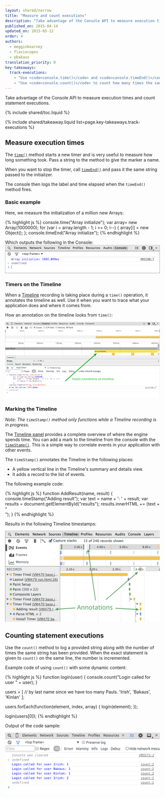 ```yaml
---
layout: shared/narrow
title: "Measure and count executions"
description: "Take advantage of the Console API to measure execution times and count statement executions."
published_on: 2015-04-14
updated_on: 2015-05-12
order: 4
authors:
  - megginkearney
  - flaviocopes
  - pbakaus
translation_priority: 0
key-takeaways:
  track-executions:
    - "Use <code>console.time()</code> and <code>console.timeEnd()</code> to track time elapsed between code execution points."
    - "Use <code>console.count()</code> to count how many times the same string is passed to a function."
---
```


<p class="intro">
  Take advantage of the Console API to measure execution times and count statement executions.
</p>

{% include shared/toc.liquid %}

{% include shared/takeaway.liquid list=page.key-takeaways.track-executions %}

## Measure execution times

The [`time()`](./console-api#consoletimelabel) method starts a new timer and is very useful to measure how long something took. Pass a string to the method to give the marker a name.

When you want to stop the timer, call [`timeEnd()`](./console-api#consoletimeendlabel) and pass it the same string passed to the initializer.

The console then logs the label and time elapsed when the `timeEnd()` method fires.

### Basic example

Here, we measure the initialization of a million new Arrays:

{% highlight js %}
console.time("Array initialize");
var array= new Array(1000000);
for (var i = array.length - 1; i >= 0; i--) {
    array[i] = new Object();
};
console.timeEnd("Array initialize");
{% endhighlight %}

Which outputs the following in the Console:
![Time elapsed](images/track-executions-time-duration.png)

### Timers on the Timeline

When a [Timeline](/web/tools/profile-performance/evaluate-performance/timeline-tool) recording is taking place during a `time()` operation, it annotates the timeline as well. Use it when you want to trace what your application does and where it comes from.

How an annotation on the timeline looks from `time()`:

![Time annotation on timeline](images/track-executions-time-annotation-on-timeline.png)

### Marking the Timeline

*Note: The `timeStamp()` method only functions while a Timeline recording is in progress.*

The [Timeline panel](/web/tools/profile-performance/evaluate-performance/timeline-tool) provides a complete overview of where the engine spends time.
You can add a mark to the timeline from the console with the [`timeStamp()`](./console-api#consoletimestamplabel). This is a simple way to correlate events in your application with other events.

The `timeStamp()` annotates the Timeline in the following places:

- A yellow vertical line in the Timeline's summary and details view.
- It adds a record to the list of events.

The following example code:

{% highlight js %}
function AddResult(name, result) {
    console.timeStamp("Adding result");
    var text = name + ': ' + result;
    var results = document.getElementById("results");
    results.innerHTML += (text + "<br>");
}
{% endhighlight %}

Results in the following Timeline timestamps:

![Timestamps in the timeline](images/track-executions-timestamp2.png)

## Counting statement executions

Use the `count()` method to log a provided string along with the number of times the same string has been provided. When the exact statement is given to `count()` on the same line, the number is incremented.

Example code of using `count()` with some dynamic content:

{% highlight js %}
function login(user) {
    console.count("Login called for user " + user);
}

users = [ // by last name since we have too many Pauls.
    'Irish',
    'Bakaus',
    'Kinlan'
];

users.forEach(function(element, index, array) {
    login(element);
});

login(users[0]);
{% endhighlight %}

Output of the code sample:

![console.count() example output](images/track-executions-console-count.png)


